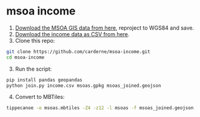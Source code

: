 # msoa income

1. [Download the MSOA GIS data from here](https://geoportal.statistics.gov.uk/datasets/ons::middle-layer-super-output-areas-december-2001-boundaries-ew-bfc/about), reproject to WGS84 and save.
2. [Download the income data as CSV from here](https://www.ons.gov.uk/employmentandlabourmarket/peopleinwork/earningsandworkinghours/datasets/smallareaincomeestimatesformiddlelayersuperoutputareasenglandandwales).
4. Clone this repo:
```bash
git clone https://github.com/carderne/msoa-income.git
cd msoa-income
```
3. Run the script:
```bash
pip install pandas geopandas
python join.py income.csv msoas.gpkg msoas_joined.geojson
```
4. Convert to MBTiles:
```bash
tippecanoe -o msoas.mbtiles -Z4 -z12 -l msoas -f msoas_joined.geojson
```
